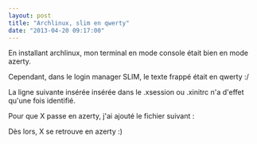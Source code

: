 ```yaml
---
layout: post
title: "Archlinux, slim en qwerty"
date: "2013-04-20 09:17:00"
---
```

En installant archlinux, mon terminal en mode console était bien en mode azerty.

Cependant, dans le login manager SLIM, le texte frappé était en qwerty :/

La ligne suivante insérée insérée dans le .xsession ou .xinitrc n'a d'effet qu'une fois identifié.

<script src="http://pastebin.com/embed_js.php?i=63999Zwf"></script>

Pour que X passe en azerty, j'ai ajouté le fichier suivant :

<script src="http://pastebin.com/embed_js.php?i=cXFSCFpc"></script>

Dès lors, X se retrouve en azerty :)

<div style="height: 0; overflow: hidden;">Section "InputClass"
    Identifier             "Keyboard Defaults"
    MatchIsKeyboard        "yes"
    Option                 "XkbLayout" "fr"
EndSection
setxkbmap fr</div>
